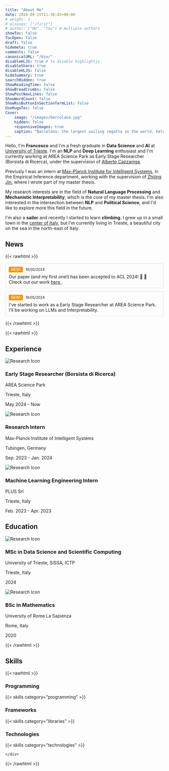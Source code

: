 ```yaml
---
title: "About Me"
date: 2020-09-15T11:30:03+00:00
# weight: 1
# aliases: ["/first"]
# author: ["Me", "You"] # multiple authors
showToc: false
TocOpen: false
draft: false
hidemeta: true
comments: false
canonicalURL: "/bio/"
disableHLJS: true # to disable highlightjs
disableShare: true
disableHLJS: false
hideSummary: true
searchHidden: true
ShowReadingTime: False
ShowBreadCrumbs: false
ShowPostNavLinks: false
ShowWordCount: false
ShowRssButtonInSectionTermList: false
UseHugoToc: false
Cover:
    image: "/images/barcolana.jpg"
    hidden: false
    responsiveImages: true	
    caption: "Barcolana: the largest sailing regatta in the world, held in Trieste, Italy. *(Roberto Baroni, CC BY-SA 4.0)*"
---
```


 Hello, I'm **Francesco** and I'm a fresh graduate in **Data Science** and **AI** at [University of Trieste](https://dssc.units.it/).
 I'm an **NLP** and **Deep Learning** enthusiast and I'm currently working at AREA Science Park as Early Stage Researcher (Borsista di Ricerca), under the supervision of [Alberto Cazzaniga](https://area-rit.gitlab.io/lade/alberto.cazzaniga/).
 
 Previusly I was an intern at [Max-Planck Institute for Intelligent Systems](https://www.is.mpg.de/), in the Empirical Inference department, working with the supervision of [Zhijing Jin](https://zhijing-jin.com/fantasy/), where I wrote part of my master thesis.
 
  My research interests are in the field of **Natural Language Processing** and **Mechanistic Interpretability**, which is the core of my master thesis. I'm also interested in the intersection between **NLP** and **Political Science**, and I'd like to explore more this field in the future.

 I'm also a **sailor** and recently I started to learn **climbing**. I grew up in a small town in the [center of Italy](https://en.wikipedia.org/wiki/Viterbo), but I'm currently living in Trieste, a beautiful city on the sea in the north-east of Italy.
 
## News


{{< rawhtml >}}


<div class="news-box" style="border: 1px solid #ddd; padding: 10px; margin-bottom: 10px; background-color: transparent; border-radius: 4px;">
    <div style="display: flex; align-items: center; justify-content: start; margin-bottom: 5px;">
        <div class="news-flag" style="color: #fff; background-color: #f89406; border-radius: 2px; display: inline-block; padding: 2px 8px; font-size: 0.8em;">NEW!</div>
        <div style="padding-left: 8px; font-size: 0.8em;"> 16/05/2024</div>
    </div>
 <p style="margin: 0;"> Our paper (and my first one!) has been accepted to ACL 2024! 🎉 🎉 Check out our work <a href="https://arxiv.org/abs/2402.11655"> here </a>.
</div>
<div class="news-box" style="border: 1px solid #ddd; padding: 10px; margin-bottom: 10px; background-color: transparent; border-radius: 4px;">
    <div style="display: flex; align-items: center; justify-content: start; margin-bottom: 5px;">
        <div class="news-flag" style="color: #fff; background-color: #f89406; border-radius: 2px; display: inline-block; padding: 2px 8px; font-size: 0.8em;">NEW!</div>
        <div style="padding-left: 8px; font-size: 0.8em;"> 16/05/2024</div>
    </div>
    <p style="margin: 0;">I've started to work as a Early Stage Researcher at AREA Science Park. I'll be working on LLMs and Interpretability.</p>
</div>



{{< /rawhtml >}}



{{< rawhtml >}}

<div class="dual-box-container">
  <div class="experience-box">
    <h2 class="experience-title">Experience</h2>
    <div class="experience-item">
    <img src="../images/lab.png" alt="Research Icon" class="exp-icon"/>
      <div class="experience-content">
        <h3>Early Stage Researcher (Borsista di Ricerca)</h3>
        <p class="institution">AREA Science Park</p>
        <p class="location">Trieste, Italy</p>
        <p class="date"> May 2024 - Now </p>
      </div>
    </div>
    <div class="experience-item">
    <img src="../images/lab.png" alt="Research Icon" class="exp-icon"/>
      <div class="experience-content">
        <h3>Research Intern</h3>
        <p class="institution">Max-Planck Institute of Intelligent Systems</p>
        <p class="location">Tubingen, Germany</p>
        <p class="date">Sep. 2023 - Jan. 2024</p>
      </div>
    </div>
    <div class="experience-item">
          <img src="../images/programming.png" alt="Research Icon" class="exp-icon"/>
      <div class="experience-content">
        <h3>Machine Learning Engineering Intern</h3>
        <p class="institution">PLUS Srl</p>
        <p class="location">Trieste, Italy</p>
        <p class="date">Feb. 2023 - Apr. 2023</p>
      </div>
    </div>
  </div>
  <div class="education-box">
    <h2 class="education-title">Education</h2>
    <div class="education-item">
    <img src="../images/edu.png" alt="Research Icon" class="exp-icon"/>
      <div class="education-content">
        <h3>MSc in Data Science and Scientific Computing</h3>
        <p class="institution">University of Trieste, SISSA, ICTP</p>
        <p class="location">Trieste, Italy</p>
        <p class="date">2024</p>
      </div>
    </div>
    <div class="education-item">
    <img src="../images/edu.png" alt="Research Icon" class="exp-icon"/>
      <div class="education-content">
        <h3>BSc in Mathematics</h3>
        <p class="institution">University of Rome La Sapienza</p>
        <p class="location">Rome, Italy</p>        
        <p class="date">2020</p>
      </div>
    </div>
  </div>

</div>
{{< /rawhtml >}}


## Skills

{{< rawhtml >}}
<div class="skills-wrapper">
    <div class="skills-column">
        <h3>Programming</h3>
        {{< skills category="programming" >}}
    </div>
    <div class="skills-column">
        <h3> Frameworks </h3>
        {{< skills category="libraries" >}}
        <h3>Technologies</h3>
        {{< skills category="technologies" >}}

    </div>
</div>
{{< /rawhtml >}}



